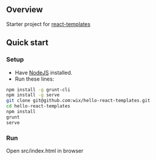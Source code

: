 ## Overview

Starter project for [react-templates](https://github.com/wix/react-templates)

## Quick start

### Setup
* Have [NodeJS](http://nodejs.org/) installed.
* Run these lines:

```bash
npm install -g grunt-cli
npm install -g serve
git clone git@github.com:wix/hello-react-templates.git
cd hello-react-templates
npm install
grunt
serve
```

### Run
Open src/index.html in browser
